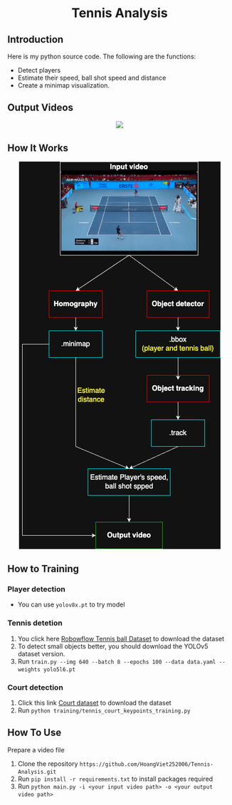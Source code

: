 <p align="center">
 <h1 align="center">Tennis Analysis</h1>
</p>

## Introduction
Here is my python source code. The following are the functions:
- Detect players
- Estimate their speed, ball shot speed and distance
- Create a minimap visualization.


## Output Videos
<p align="center">
  <img src="output_video/output_video.gif">
</p>

## How It Works
<p align="center">
  <img src="imgs/Idea_Tennis_Analysis.png">
</p>

## How to Training

### Player detection 
- You can use `yolov8x.pt` to try model

### Tennis detetion
1. You click here [Robowflow Tennis ball Dataset](https://universe.roboflow.com/viren-dhanwani/tennis-ball-detection) to download the dataset
2. To detect small objects better, you should download the YOLOv5 dataset version.
3. Run `train.py --img 640 --batch 8 --epochs 100 --data data.yaml --weights yolo5l6.pt`

### Court detection
1. Click this link [Court dataset](https://drive.google.com/file/d/1lhAaeQCmk2y440PmagA0KmIVBIysVMwu/view?usp=drive_link) to download the dataset
2. Run `python training/tennis_court_keypoints_training.py`

## How To Use
Prepare a video file
1. Clone the repository `https://github.com/HoangViet252006/Tennis-Analysis.git`
2. Run `pip install -r requirements.txt` to install packages required
3. Run `python main.py -i <your input video path> -o <your output video path>`
